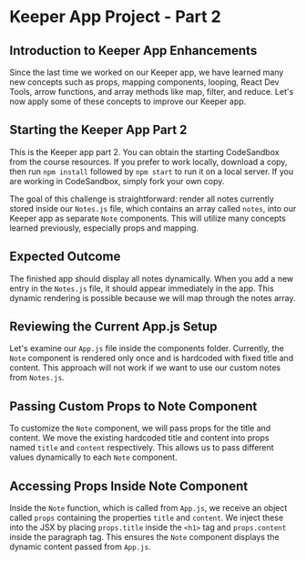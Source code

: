# Keeper App Project - Part 2

## Introduction to Keeper App Enhancements

Since the last time we worked on our Keeper app, we have learned many new concepts such as props, mapping components, looping, React Dev Tools, arrow functions, and array methods like map, filter, and reduce. Let's now apply some of these concepts to improve our Keeper app.

## Starting the Keeper App Part 2

This is the Keeper app part 2. You can obtain the starting CodeSandbox from the course resources. If you prefer to work locally, download a copy, then run `npm install` followed by `npm start` to run it on a local server. If you are working in CodeSandbox, simply fork your own copy.

The goal of this challenge is straightforward: render all notes currently stored inside our `Notes.js` file, which contains an array called `notes`, into our Keeper app as separate `Note` components. This will utilize many concepts learned previously, especially props and mapping.

## Expected Outcome

The finished app should display all notes dynamically. When you add a new entry in the `Notes.js` file, it should appear immediately in the app. This dynamic rendering is possible because we will map through the notes array.

## Reviewing the Current App.js Setup

Let's examine our `App.js` file inside the components folder. Currently, the `Note` component is rendered only once and is hardcoded with fixed title and content. This approach will not work if we want to use our custom notes from `Notes.js`.

## Passing Custom Props to Note Component

To customize the `Note` component, we will pass props for the title and content. We move the existing hardcoded title and content into props named `title` and `content` respectively. This allows us to pass different values dynamically to each `Note` component.

## Accessing Props Inside Note Component

Inside the `Note` function, which is called from `App.js`, we receive an object called `props` containing the properties `title` and `content`. We inject these into the JSX by placing `props.title` inside the `<h1>` tag and `props.content` inside the paragraph tag. This ensures the `Note` component displays the dynamic content passed from `App.js`.
